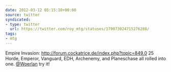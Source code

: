```yaml
---
date: 2012-03-12 05:15:10+00:00
source: twitter
syndicated:
- type: twitter
  url: https://twitter.com/roy_mtg/statuses/179073024715276288/
tags:
- mtg
---
```


Empire Invasion: http://forum.cockatrice.de/index.php?topic=849.0 25 Horde, Emperor, Vanguard, EDH, Archenemy, and Planeschase all rolled into one. [@Woerlan](https://twitter.com/Woerlan/) try it!